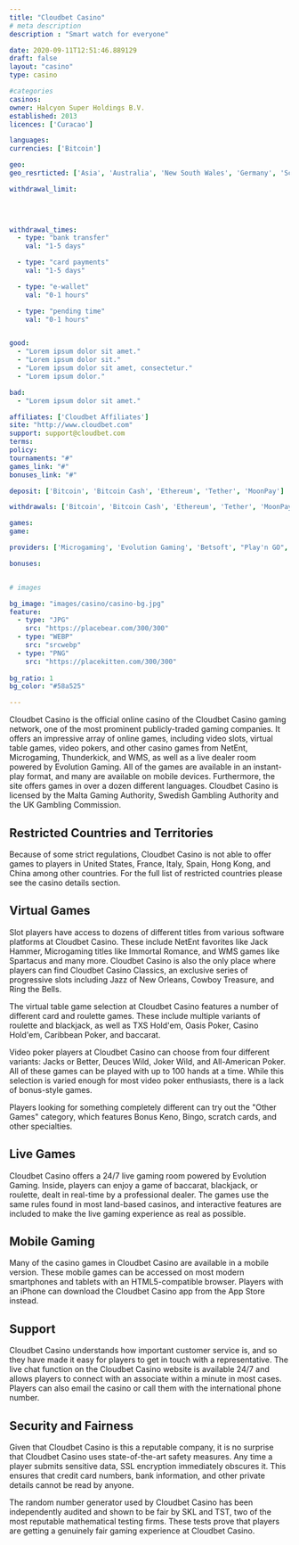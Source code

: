 ```yaml
---
title: "Cloudbet Casino"
# meta description
description : "Smart watch for everyone"

date: 2020-09-11T12:51:46.889129
draft: false
layout: "casino" 
type: casino

#categories
casinos: 
owner: Halcyon Super Holdings B.V.
established: 2013
licences: ['Curacao']

languages: 
currencies: ['Bitcoin']

geo: 
geo_resrticted: ['Asia', 'Australia', 'New South Wales', 'Germany', 'Schleswig-Holstein', 'Hong Kong', 'Italy', 'Puerto Rico', 'Singapore', 'Spain', 'Sweden', 'Switzerland', 'United Kingdom', 'United States', 'Alabama', 'Alaska', 'American Samoa', 'Arizona', 'Arkansas', 'California', 'Colorado', 'Connecticut', 'Delaware', 'District of Columbia', 'Florida', 'Georgia(US)', 'Guam', 'Hawaii', 'Idaho', 'Illinois', 'Indiana', 'Iowa', 'Kansas', 'Kentucky', 'Louisiana', 'Maine', 'Maryland', 'Massachusetts', 'Michigan', 'Minnesota', 'Mississippi', 'Missouri', 'Montana', 'Nebraska', 'Nevada', 'New Hampshire', 'New Jersey', 'New Mexico', 'New York', 'North Carolina', 'North Dakota', 'Northern Mariana Islands', 'Ohio', 'Oklahoma', 'Oregon', 'Pennsylvania', 'Rhode Island', 'South Carolina', 'South Dakota', 'Tennessee', 'Texas', 'U.S. Virgin Islands', 'Utah', 'Vermont', 'Virginia', 'Washington', 'West Virginia', 'Wisconsin', 'Wyoming']

withdrawal_limit:

  
  

withdrawal_times:
  - type: "bank transfer"
    val: "1-5 days"

  - type: "card payments"
    val: "1-5 days"

  - type: "e-wallet"
    val: "0-1 hours"

  - type: "pending time"
    val: "0-1 hours"


good:
  - "Lorem ipsum dolor sit amet."
  - "Lorem ipsum dolor sit."
  - "Lorem ipsum dolor sit amet, consectetur."
  - "Lorem ipsum dolor."

bad:
  - "Lorem ipsum dolor sit amet."

affiliates: ['Cloudbet Affiliates']
site: "http://www.cloudbet.com"
support: support@cloudbet.com
terms:
policy:
tournaments: "#"
games_link: "#"
bonuses_link: "#"

deposit: ['Bitcoin', 'Bitcoin Cash', 'Ethereum', 'Tether', 'MoonPay']

withdrawals: ['Bitcoin', 'Bitcoin Cash', 'Ethereum', 'Tether', 'MoonPay']

games: 
game:

providers: ['Microgaming', 'Evolution Gaming', 'Betsoft', "Play'n GO", 'Ezugi', 'VIVO Gaming', 'Elk Studios', 'Asia Gaming', 'Tom Horn Gaming', 'Spinomenal', 'Nolimit City', 'Playson', 'Leander Games', 'Quickspin', 'Leap', 'Ainsworth Gaming Technology', 'Iron Dog Studios', 'NetEnt']

bonuses:


# images

bg_image: "images/casino/casino-bg.jpg"  
feature:
  - type: "JPG" 
    src: "https://placebear.com/300/300"
  - type: "WEBP"
    src: "srcwebp"
  - type: "PNG"
    src: "https://placekitten.com/300/300"  
 
bg_ratio: 1 
bg_color: "#58a525"  

---
```


Cloudbet Casino is the official online casino of the Cloudbet Casino gaming network, one of the most prominent publicly-traded gaming companies. It offers an impressive array of online games, including video slots, virtual table games, video pokers, and other casino games from NetEnt, Microgaming, Thunderkick, and WMS, as well as a live dealer room powered by Evolution Gaming. All of the games are available in an instant-play format, and many are available on mobile devices. Furthermore, the site offers games in over a dozen different languages. Cloudbet Casino is licensed by the Malta Gaming Authority, Swedish Gambling Authority and the UK Gambling Commission.

## Restricted Countries and Territories
Because of some strict regulations, Cloudbet Casino is not able to offer games to players in United States, France, Italy, Spain, Hong Kong, and China among other countries. For the full list of restricted countries please see the casino details section.

## Virtual Games
Slot players have access to dozens of different titles from various software platforms at Cloudbet Casino. These include NetEnt favorites like Jack Hammer, Microgaming titles like Immortal Romance, and WMS games like Spartacus and many more. Cloudbet Casino is also the only place where players can find Cloudbet Casino Classics, an exclusive series of progressive slots including Jazz of New Orleans, Cowboy Treasure, and Ring the Bells.

The virtual table game selection at Cloudbet Casino features a number of different card and roulette games. These include multiple variants of roulette and blackjack, as well as TXS Hold'em, Oasis Poker, Casino Hold'em, Caribbean Poker, and baccarat.

Video poker players at Cloudbet Casino can choose from four different variants: Jacks or Better, Deuces Wild, Joker Wild, and All-American Poker. All of these games can be played with up to 100 hands at a time. While this selection is varied enough for most video poker enthusiasts, there is a lack of bonus-style games.

Players looking for something completely different can try out the "Other Games" category, which features Bonus Keno, Bingo, scratch cards, and other specialties.

## Live Games
Cloudbet Casino offers a 24/7 live gaming room powered by Evolution Gaming. Inside, players can enjoy a game of baccarat, blackjack, or roulette, dealt in real-time by a professional dealer. The games use the same rules found in most land-based casinos, and interactive features are included to make the live gaming experience as real as possible.

## Mobile Gaming
Many of the casino games in Cloudbet Casino are available in a mobile version. These mobile games can be accessed on most modern smartphones and tablets with an HTML5-compatible browser. Players with an iPhone can download the Cloudbet Casino app from the App Store instead.

## Support
Cloudbet Casino understands how important customer service is, and so they have made it easy for players to get in touch with a representative. The live chat function on the Cloudbet Casino website is available 24/7 and allows players to connect with an associate within a minute in most cases. Players can also email the casino or call them with the international phone number.

## Security and Fairness
Given that Cloudbet Casino is this a reputable company, it is no surprise that Cloudbet Casino uses state-of-the-art safety measures. Any time a player submits sensitive data, SSL encryption immediately obscures it. This ensures that credit card numbers, bank information, and other private details cannot be read by anyone.

The random number generator used by Cloudbet Casino has been independently audited and shown to be fair by SKL and TST, two of the most reputable mathematical testing firms. These tests prove that players are getting a genuinely fair gaming experience at Cloudbet Casino.
